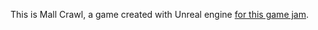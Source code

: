 This is Mall Crawl, a game created with Unreal engine [for this game jam](https://itch.io/jam/turn-based-dungeon-crawler-jam).
